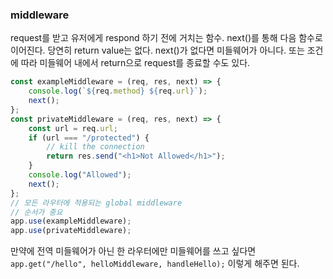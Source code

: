 ### middleware 
request를 받고 유저에게 respond 하기 전에
거치는 함수. next()를 통해 다음 함수로 이어진다. 
당연히 return value는 없다. 
next()가 없다면 미들웨어가 아니다. 또는 조건에 따라 미들웨어 내에서 return으로 request를 종료할 수도 있다. 

```javascript
const exampleMiddleware = (req, res, next) => {
	console.log(`${req.method} ${req.url}`);
	next();
};
const privateMiddleware = (req, res, next) => {
	const url = req.url;
	if (url === "/protected") {
		// kill the connection
		return res.send("<h1>Not Allowed</h1>");
	}
	console.log("Allowed");
	next();
};
// 모든 라우터에 적용되는 global middleware
// 순서가 중요
app.use(exampleMiddleware);
app.use(privateMiddleware);

```
만약에 전역 미들웨어가 아닌 한 라우터에만 미들웨어를 쓰고 싶다면
`app.get("/hello", helloMiddleware, handleHello);`
이렇게 해주면 된다. 